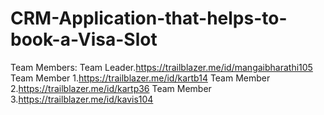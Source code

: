 # CRM-Application-that-helps-to-book-a-Visa-Slot

Team Members: 
Team Leader.https://trailblazer.me/id/mangaibharathi105 
Team Member 1.https://trailblazer.me/id/kartb14 
Team Member 2.https://trailblazer.me/id/kartp36 
Team Member 3.https://trailblazer.me/id/kavis104
